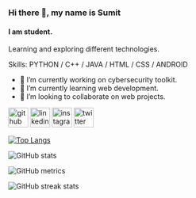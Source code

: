 ### Hi there 👋, my name is Sumit
#### I am student.

<!-- (https://arturssmirnovs.github.io/github-profile-readme-generator/images/banner.png) -->

Learning and exploring different technologies.

Skills: PYTHON / C++ / JAVA / HTML / CSS / ANDROID

- 🔭 I’m currently working on cybersecurity toolkit. 
- 🌱 I’m currently learning web development. 
- 👯 I’m looking to collaborate on web projects. 


[<img src='https://cdn.jsdelivr.net/npm/simple-icons@3.0.1/icons/github.svg' alt='github' height='40'>](https://github.com/sumitmishra01)  [<img src='https://cdn.jsdelivr.net/npm/simple-icons@3.0.1/icons/linkedin.svg' alt='linkedin' height='40'>](https://www.linkedin.com/in/sumit-mishra-a85962214/)  [<img src='https://cdn.jsdelivr.net/npm/simple-icons@3.0.1/icons/instagram.svg' alt='instagram' height='40'>](https://www.instagram.com/itz_sumit_1729/)  [<img src='https://cdn.jsdelivr.net/npm/simple-icons@3.0.1/icons/twitter.svg' alt='twitter' height='40'>](https://twitter.com/sumit1729_)  

[![Top Langs](https://github-readme-stats.vercel.app/api/top-langs/?username=sumitmishra01)](https://github.com/anuraghazra/github-readme-stats)

![GitHub stats](https://github-readme-stats.vercel.app/api?username=sumitmishra01&show_icons=true)  

![GitHub metrics](https://metrics.lecoq.io/sumitmishra01)  

![GitHub streak stats](https://streak-stats.demolab.com/?user=sumitmishra01)  


<!-- <img align="left" width="47%" src="https://github-readme-stats.vercel.app/api?username=sumitmishra01&show_icons=true&theme=transparent" />
<img align="left" width="47%" src="https://github-readme-stats.vercel.app/api/top-langs/?username=anuraghazra&layout=compact" />
 -->
